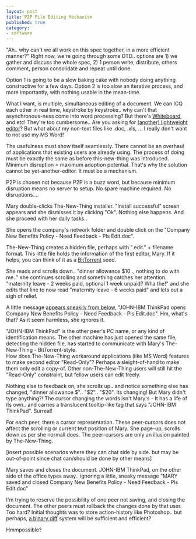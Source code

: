 ```yaml
---
layout: post
title: P2P File Editing Mechanism
published: true
category:
- software
---
```

"Ah.. why can't we all work on this spec together, in a more efficient manner?" Right now, we're going through some DTD.. options are 1) we gather and discuss the whole spec, 2) 1 person write, distribute, others comment, person consolidate and repeat until done.  
  
Option 1 is going to be a slow baking cake with nobody doing anything constructive for a few days. Option 2 is too slow an iterative process, and more importantly, with nothing usable in the mean-time.  
  
What I want, is multiple, simultaneous editing of a document. We can ICQ each other in real time, keystroke by keystroke.. why can't that asynchronous-ness come into word processing? But there's [Whiteboard](http://www.microsoft.com/windows/netmeeting/features/whiteboard/default.asp), and etc! They're too cumbersome.. Are you asking for [(another) lightweight editor](http://www.writeboard.com/)? But what about my non-text files like .doc, .xls, ... I really don't want to not use my MS Word!   
  
The usefulness must show itself seamlessly. There cannot be an overhaul of applications that existing users are already using. The process of doing must be exactly the same as before this-new-thing was introduced. Minimum disruption = maximum adoption potential. That's why the solution cannot be yet-another-editor. It must be a mechanism.   
  
P2P is chosen not because P2P is a buzz word, but because minimum disruption means no server to setup. No spare machine required. No disruptions....

Mary double-clicks The-New-Thing installer. "Install successful" screen appears and she dismisses it by clicking "Ok". Nothing else happens. And she proceed with her daily tasks..   
  
She opens the company's network folder and double click on the "Company New Benefits Policy - Need Feedback - Pls Edit.doc".   

<font>The-New-Thing creates a hidden file, perhaps with ".edit." + filename format. This little file holds the information of the first editor, Mary. If it helps, you can think of it as a </font>[<font>BitTorrent</font>](http://bittorrent.com/)<font> seed.</font>  
  

She reads and scrolls down.. "dinner allowance $10.., nothing to do with me.." she continues scrolling and something catches her attention. "maternity leave - 2 weeks paid, optional 1 week unpaid? Wha the!" and she edits that line to now read "maternity leave - 6 weeks paid" and lets out a sigh of relief.  
  
A little message [appears sneakily from below](http://www.by-users.co.uk/faqs/otherfaqs/msn/images/msn_alert.jpg), "JOHN-IBM ThinkPad opens Company New Benefits Policy - Need Feedback - Pls Edit.doc". Hm, what's that? As it seem harmless, she ignores it.  

<font>"JOHN-IBM ThinkPad" is the other peer's PC name, or any kind of identification means. The other machine has just opened the same file, detecting the hidden file, has started to communicate with Mary's The-New-Thing - BitTorrent-style.<br>How does The-New-Thing workaround applications (like MS Word) features to make second editor "Read-Only"? Perhaps a sleight-of-hand to make them only edit a copy-of. Other non-The-New-Thing users will still hit the "Read-Only" constraint, but fellow users can edit freely.</font>  

  
Nothing else to feedback on, she scrolls up.. and notice something else has changed, "dinner allowance $".. "$2".. "$20". Its changing! But Mary didn't type anything?! The cursor changing the words isn't Mary's - It has a life of its own.. and carries a translucent tooltip-like tag that says "JOHN-IBM ThinkPad". Surreal!  

<font>For each peer, there a cursor representation. These peer-cursors does not affect the scrolling or current text position of Mary. She page-up, scrolls down as per she normall does. The peer-cursors are only an illusion painted by The-New-Thing.<br></font>
  
[insert possible scenarios where they can chat side by side. but may be out-of-point since chat can/should be done by other means]  
  
Mary saves and closes the document. JOHN-IBM ThinkPad, on the other side of the office types away.. ignoring a little, sneaky message "MARY saved and closed Company New Benefits Policy - Need Feedback - Pls Edit.doc"  

<font>I'm trying to reserve the possibility of one peer not saving, and closing the document. The other peers must rollback the changes done by that user. Too hard? Initial thoughts was to store action-history like Photoshop.. but perhaps, <a href="http://openpgp.vie-privee.org/csdiff.png">a binary diff</a> system will be sufficient and efficient?</font>   

Hmmpossible?

